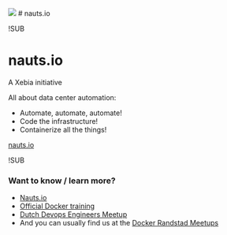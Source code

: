 <img src="http://cdn.nauts.io/img/cargonaut.svg" class="header">
# nauts.io

!SUB
# nauts.io
A Xebia initiative

All about data center automation:
  - Automate, automate, automate!
  - Code the infrastructure!
  - Containerize all the things!

[nauts.io](http://nauts.io)

!SUB

### Want to know / learn more?
- [Nauts.io](http://nauts.io)
- [Official Docker training](https://training.xebia.com/continuous-delivery-devops/introduction-to-docker)
- [Dutch Devops Engineers Meetup](http://www.meetup.com/devops-engineers)
- And you can usually find us at the [Docker Randstad Meetups](http://www.meetup.com/Docker-Randstad)
